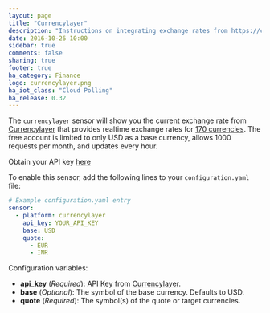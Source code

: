 ```yaml
---
layout: page
title: "Currencylayer"
description: "Instructions on integrating exchange rates from https://currencylayer.com/ within Home Assistant."
date: 2016-10-26 10:00
sidebar: true
comments: false
sharing: true
footer: true
ha_category: Finance
logo: currencylayer.png
ha_iot_class: "Cloud Polling"
ha_release: 0.32
---
```



The `currencylayer` sensor will show you the current exchange rate from [Currencylayer](https://currencylayer.com/) that provides realtime exchange rates for [170 currencies](https://currencylayer.com/currencies). The free account is limited to only USD as a base currency, allows 1000 requests per month, and updates every hour.

Obtain your API key [here](https://currencylayer.com/product)

To enable this sensor, add the following lines to your `configuration.yaml` file:

```yaml
# Example configuration.yaml entry
sensor:
  - platform: currencylayer
    api_key: YOUR_API_KEY
    base: USD
    quote:
      - EUR
      - INR
```

Configuration variables:

- **api_key** (*Required*): API Key from [Currencylayer](https://currencylayer.com/).
- **base** (*Optional*): The symbol of the base currency. Defaults to USD.
- **quote** (*Required*): The symbol(s) of the quote or target currencies.

